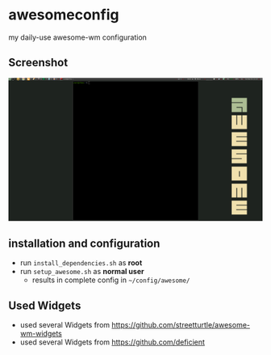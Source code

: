 # awesomeconfig

my daily-use awesome-wm configuration

## Screenshot

![](/resources/awesome_basic_config.png)


## installation and configuration

  * run `install_dependencies.sh` as **root**
  * run `setup_awesome.sh` as **normal user**
    * results in complete config in `~/config/awesome/`

## Used Widgets

  * used several Widgets from https://github.com/streetturtle/awesome-wm-widgets
  * used several Widgets from https://github.com/deficient



